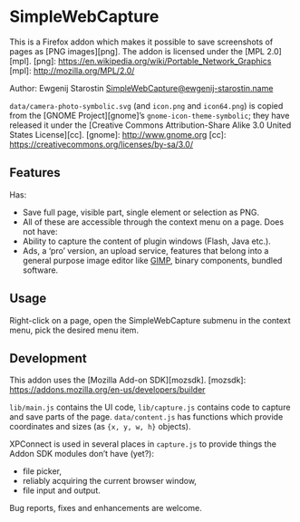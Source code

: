 SimpleWebCapture
================
This is a Firefox addon which makes it possible to save screenshots of
pages as [PNG images][png]. The addon is licensed under the [MPL 2.0][mpl].
[png]: https://en.wikipedia.org/wiki/Portable_Network_Graphics
[mpl]: http://mozilla.org/MPL/2.0/

Author: Ewgenij Starostin <SimpleWebCapture@ewgenij-starostin.name>

`data/camera-photo-symbolic.svg` (and `icon.png` and `icon64.png`) is
copied from the [GNOME Project][gnome]’s `gnome-icon-theme-symbolic`;
they have released it under the [Creative Commons Attribution-Share
Alike 3.0 United States License][cc].
[gnome]: http://www.gnome.org
[cc]: https://creativecommons.org/licenses/by-sa/3.0/

Features
--------
Has:
* Save full page, visible part, single element or selection as PNG.
* All of these are accessible through the context menu on a page.
Does not have:
* Ability to capture the content of plugin windows (Flash, Java etc.).
* Ads, a ‘pro’ version, an upload service, features that belong into a
general purpose image editor like [GIMP](http://www.gimp.org/), binary
components, bundled software.

Usage
-----
Right-click on a page, open the SimpleWebCapture submenu in the context
menu, pick the desired menu item.

Development
-----------
This addon uses the [Mozilla Add-on SDK][mozsdk].
[mozsdk]: https://addons.mozilla.org/en-us/developers/builder

`lib/main.js` contains the UI code, `lib/capture.js` contains code to
capture and save parts of the page. `data/content.js` has functions
which provide coordinates and sizes (as `{x, y, w, h}` objects).

XPConnect is used in several places in `capture.js` to provide things
the Addon SDK modules don’t have (yet?):
* file picker,
* reliably acquiring the current browser window,
* file input and output.

Bug reports, fixes and enhancements are welcome.
